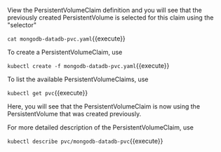 
View the PersistentVolumeClaim definition and you will see that the previously created PersistentVolume is selected for this claim using the "selector"

`cat mongodb-datadb-pvc.yaml`{{execute}}

To create a PersistentVolumeClaim, use

`kubectl create -f mongodb-datadb-pvc.yaml`{{execute}}

To list the available PersistentVolumeClaims, use

`kubectl get pvc`{{execute}}

Here, you will see that the PersistentVolumeClaim is now using the PersistentVolume that was created previously.

For more detailed description of the PersistentVolumeClaim, use

`kubectl describe pvc/mongodb-datadb-pvc`{{execute}}

